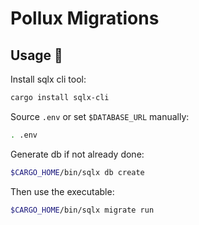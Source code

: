 # Pollux Migrations

## Usage 🌟

Install sqlx cli tool:

```sh
cargo install sqlx-cli
```

Source `.env` or set `$DATABASE_URL` manually:

```sh
. .env
```

Generate db if not already done:

```sh
$CARGO_HOME/bin/sqlx db create
```

Then use the executable:

```sh
$CARGO_HOME/bin/sqlx migrate run
```
